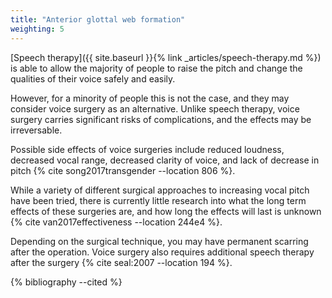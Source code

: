 ```yaml
---
title: "Anterior glottal web formation"
weighting: 5
---
```


[Speech therapy]({{ site.baseurl }}{% link _articles/speech-therapy.md %}) is able to allow the majority of people to raise the pitch and change the qualities of their voice safely and easily.

However, for a minority of people this is not the case, and they may consider voice surgery as an alternative. Unlike speech therapy, voice surgery carries significant risks of complications, and the effects may be irreversable.

Possible side effects of voice surgeries include reduced loudness, decreased vocal range, decreased clarity of voice, and lack of decrease in pitch {% cite song2017transgender --location 806 %}.

While a variety of different surgical approaches to increasing vocal pitch have been tried, there is currently little research into what the long term effects of these surgeries are, and how long the effects will last is unknown {% cite van2017effectiveness --location 244e4 %}.

Depending on the surgical technique, you may have permanent scarring after the operation. Voice surgery also requires additional speech therapy after the surgery {% cite seal:2007 --location 194 %}.

{% bibliography --cited %}